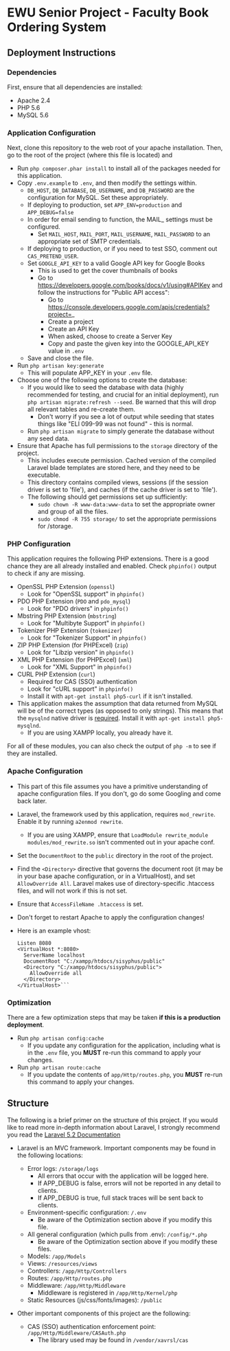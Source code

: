 # EWU Senior Project - Faculty Book Ordering System


## Deployment Instructions

### Dependencies
First, ensure that all dependencies are installed:

* Apache 2.4
* PHP 5.6
* MySQL 5.6

### Application Configuration
Next, clone this repository to the web root of your apache installation. Then, go to the root of the project (where this file is located) and

* Run `php composer.phar install` to install all of the packages needed for this application.
* Copy `.env.example` to `.env`, and then modify the settings within.
    * `DB_HOST`, `DB_DATABASE`, `DB_USERNAME`, and `DB_PASSWORD` are the configuration for MySQL. Set these appropriately.
    * If deploying to production, set `APP_ENV=production` and `APP_DEBUG=false`
    * In order for email sending to function, the MAIL_ settings must be configured. 
        * Set `MAIL_HOST`, `MAIL_PORT`, `MAIL_USERNAME`, `MAIL_PASSWORD` to an appropriate set of SMTP credentials.
    * If deploying to production, or if you need to test SSO, comment out `CAS_PRETEND_USER`.
    * Set `GOOGLE_API_KEY` to a valid Google API key for Google Books
        * This is used to get the cover thumbnails of books
        * Go to https://developers.google.com/books/docs/v1/using#APIKey and follow the instructions for "Public API access":
            * Go to https://console.developers.google.com/apis/credentials?project=_
            * Create a project
            * Create an API Key
            * When asked, choose to create a Server Key
            * Copy and paste the given key into the GOOGLE_API_KEY value in `.env`
    * Save and close the file.
* Run `php artisan key:generate`
    * This will populate APP_KEY in your `.env` file.
* Choose one of the following options to create the database:
    * If you would like to seed the database with data (highly recommended for testing, and crucial for an initial deployment), run `php artisan migrate:refresh --seed`. Be warned that this will drop all relevant tables and re-create them.
        * Don't worry if you see a lot of output while seeding that states things like "ELI 099-99 was not found" - this is normal.
    * Run `php artisan migrate` to simply generate the database without any seed data.
* Ensure that Apache has full permissions to the `storage` directory of the project.
    * This includes execute permission. Cached version of the compiled Laravel blade templates are stored here, and they need to be executable.
    * This directory contains compiled views, sessions (if the session driver is set to 'file'), and caches (if the cache driver is set to 'file').
    * The following should get permissions set up sufficiently:
        * `sudo chown -R www-data:www-data` to set the appropriate owner and group of all the files.
        * `sudo chmod -R 755 storage/` to set the appropriate permissions for /storage. 

### PHP Configuration
This application requires the following PHP extensions. There is a good chance they are all already installed and enabled. Check `phpinfo()` output to check if any are missing.

* OpenSSL PHP Extension (`openssl`)
    * Look for "OpenSSL support" in `phpinfo()`
* PDO PHP Extension (`PDO` and `pdo_mysql`)
    * Look for "PDO drivers" in `phpinfo()`
* Mbstring PHP Extension (`mbstring`)
    * Look for "Multibyte Support" in `phpinfo()`
* Tokenizer PHP Extension (`tokenizer`)
    * Look for "Tokenizer Support" in `phpinfo()`
* ZIP PHP Extension (for PHPExcel) (`zip`)
    * Look for "Libzip version" in `phpinfo()`
* XML PHP Extension (for PHPExcel) (`xml`)
    * Look for "XML Support" in `phpinfo()`
* CURL PHP Extension (`curl`)
    * Required for CAS (SSO) authentication
    * Look for "cURL support" in `phpinfo()`
    * Install it with `apt-get install php5-curl` if it isn't installed.
* This application makes the assumption that data returned from MySQL will be of the correct types (as opposed to only strings). This means that the `mysqlnd` native driver is [required](http://stackoverflow.com/questions/5323146/mysql-integer-field-is-returned-as-string-in-php). Install it with `apt-get install php5-mysqlnd`.
    * If you are using XAMPP locally, you already have it.
    
For all of these modules, you can also check the output of `php -m` to see if they are installed.
    
    
### Apache Configuration

* This part of this file assumes you have a primitive understanding of apache configuration files. If you don't, go do some Googling and come back later.
* Laravel, the framework used by this application, requires `mod_rewrite`. Enable it by running `a2enmod rewrite`.
    * If you are using XAMPP, ensure that `LoadModule rewrite_module modules/mod_rewrite.so` isn't commented out in your apache conf.
* Set the `DocumentRoot` to the `public` directory in the root of the project.
* Find the `<Directory>` directive that governs the document root (it may be in your base apache configuration, or in a VirtualHost), and set `AllowOverride All`. Laravel makes use of directory-specific .htaccess files, and will not work if this is not set.
* Ensure that `AccessFileName .htaccess` is set.
* Don't forget to restart Apache to apply the configuration changes!
* Here is an example vhost:

    ```
    Listen 8080
    <VirtualHost *:8080>
      ServerName localhost
      DocumentRoot "C:/xampp/htdocs/sisyphus/public"
      <Directory "C:/xampp/htdocs/sisyphus/public">
        AllowOverride all
      </Directory>
    </VirtualHost>```
    
### Optimization
There are a few optimization steps that may be taken **if this is a production deployment**.

* Run `php artisan config:cache`
    * If you update any configuration for the application, including what is in the `.env` file, you **MUST** re-run this command to apply your changes.
* Run `php artisan route:cache`
    * If you update the contents of `app/Http/routes.php`, you **MUST** re-run this command to apply your changes.
    
    
## Structure
The following is a brief primer on the structure of this project. If you would like to read more in-depth information about Laravel, I strongly recommend you read the [Laravel 5.2 Documentation](http://laravel.com/docs/5.2)

* Laravel is an MVC framework. Important components may be found in the following locations:
    * Error logs: `/storage/logs`
        * All errors that occur with the application will be logged here.
        * If APP_DEBUG is false, errors will not be reported in any detail to clients.
        * If APP_DEBUG is true, full stack traces will be sent back to clients.
    * Environment-specific configuration: `/.env`
        * Be aware of the Optimization section above if you modify this file.
    * All general configuration (which pulls from .env): `/config/*.php`
        * Be aware of the Optimization section above if you modify these files.
    * Models: `/app/Models`
    * Views: `/resources/views`
    * Controllers: `/app/Http/Controllers`
    * Routes: `/app/Http/routes.php`
    * Middleware: `/app/Http/Middleware`
        * Middleware is registered in `/app/Http/Kernel/php`
    * Static Resources (js/css/fonts/images): `/public`
    
* Other important components of this project are the following:
    * CAS (SSO) authentication enforcement point: `/app/Http/Middleware/CASAuth.php`
        * The library used may be found in `/vendor/xavrsl/cas`
    